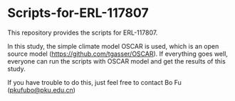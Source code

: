 # Scripts-for-ERL-117807

This repository provides the scripts for ERL-117807.

In this study, the simple climate model OSCAR is used, which is an open source model (https://github.com/tgasser/OSCAR). If everything goes well, everyone can run the scripts with OSCAR model and get the results of this study.

If you have trouble to do this, just feel free to contact Bo Fu (pkufubo@pku.edu.cn)
